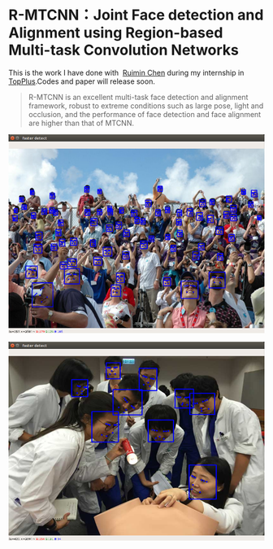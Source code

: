 # R-MTCNN：Joint Face detection and Alignment using Region-based Multi-task Convolution Networks
This is the work I have done with  [Ruimin Chen](https://github.com/RuiminChen) during my internship in [TopPlus](http://www.topplusvision.com/).Codes and paper will release soon.

> R-MTCNN is an excellent multi-task face detection and alignment framework, robust to extreme conditions such as large pose, light and occlusion, and the performance of face detection and face alignment are higher than that of MTCNN.

![img](https://github.com/AresGao/Joint-face-detection-and-landmark-using-region-proposal-method/blob/master/faster%20detect_024.png?raw=true)


![img](https://github.com/AresGao/Joint-face-detection-and-landmark-using-region-proposal-method/blob/master/faster%20detect_023.png?raw=true)
